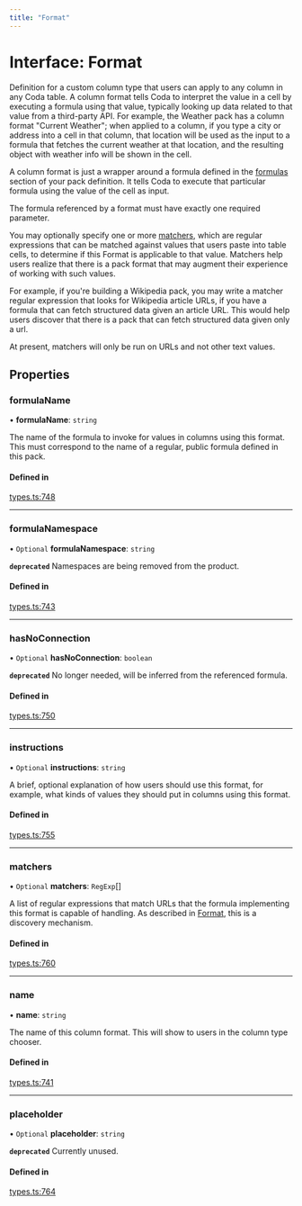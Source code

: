 ```yaml
---
title: "Format"
---
```

# Interface: Format

Definition for a custom column type that users can apply to any column in any Coda table.
A column format tells Coda to interpret the value in a cell by executing a formula
using that value, typically looking up data related to that value from a third-party API.
For example, the Weather pack has a column format "Current Weather"; when applied to a column,
if you type a city or address into a cell in that column, that location will be used as the input
to a formula that fetches the current weather at that location, and the resulting object with
weather info will be shown in the cell.

A column format is just a wrapper around a formula defined in the [formulas](PackDefinition.md#formulas) section
of your pack definition. It tells Coda to execute that particular formula using the value
of the cell as input.

The formula referenced by a format must have exactly one required parameter.

You may optionally specify one or more [matchers](Format.md#matchers), which are regular expressions
that can be matched against values that users paste into table cells, to determine if
this Format is applicable to that value. Matchers help users realize that there is a pack
format that may augment their experience of working with such values.

For example, if you're building a Wikipedia pack, you may write a matcher regular expression
that looks for Wikipedia article URLs, if you have a formula that can fetch structured data
given an article URL. This would help users discover that there is a pack that can fetch
structured data given only a url.

At present, matchers will only be run on URLs and not other text values.

## Properties

### formulaName

• **formulaName**: `string`

The name of the formula to invoke for values in columns using this format.
This must correspond to the name of a regular, public formula defined in this pack.

#### Defined in

[types.ts:748](https://github.com/coda/packs-sdk/blob/main/types.ts#L748)

___

### formulaNamespace

• `Optional` **formulaNamespace**: `string`

**`deprecated`** Namespaces are being removed from the product.

#### Defined in

[types.ts:743](https://github.com/coda/packs-sdk/blob/main/types.ts#L743)

___

### hasNoConnection

• `Optional` **hasNoConnection**: `boolean`

**`deprecated`** No longer needed, will be inferred from the referenced formula.

#### Defined in

[types.ts:750](https://github.com/coda/packs-sdk/blob/main/types.ts#L750)

___

### instructions

• `Optional` **instructions**: `string`

A brief, optional explanation of how users should use this format, for example, what kinds
of values they should put in columns using this format.

#### Defined in

[types.ts:755](https://github.com/coda/packs-sdk/blob/main/types.ts#L755)

___

### matchers

• `Optional` **matchers**: `RegExp`[]

A list of regular expressions that match URLs that the formula implementing this format
is capable of handling. As described in [Format](Format.md), this is a discovery mechanism.

#### Defined in

[types.ts:760](https://github.com/coda/packs-sdk/blob/main/types.ts#L760)

___

### name

• **name**: `string`

The name of this column format. This will show to users in the column type chooser.

#### Defined in

[types.ts:741](https://github.com/coda/packs-sdk/blob/main/types.ts#L741)

___

### placeholder

• `Optional` **placeholder**: `string`

**`deprecated`** Currently unused.

#### Defined in

[types.ts:764](https://github.com/coda/packs-sdk/blob/main/types.ts#L764)
